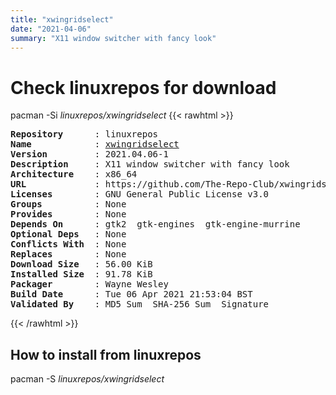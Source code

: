 ```yaml
---
title: "xwingridselect"
date: "2021-04-06"
summary: "X11 window switcher with fancy look"
---
```


# Check linuxrepos for download

pacman -Si *linuxrepos/xwingridselect*
{{< rawhtml >}}
<pre class="highlight">
<b>Repository</b>      : linuxrepos
<b>Name</b>            : <a href="../../static/x86_64/xwingridselect-2021.04.06-1-x86_64.pkg.tar.zst">xwingridselect</a>
<b>Version</b>         : 2021.04.06-1
<b>Description</b>     : X11 window switcher with fancy look
<b>Architecture</b>    : x86_64
<b>URL</b>             : https://github.com/The-Repo-Club/xwingridselect
<b>Licenses</b>        : GNU General Public License v3.0
<b>Groups</b>          : None
<b>Provides</b>        : None
<b>Depends On</b>      : gtk2  gtk-engines  gtk-engine-murrine
<b>Optional Deps</b>   : None
<b>Conflicts With</b>  : None
<b>Replaces</b>        : None
<b>Download Size</b>   : 56.00 KiB
<b>Installed Size</b>  : 91.78 KiB
<b>Packager</b>        : Wayne Wesley <wayne6324@gmail.com>
<b>Build Date</b>      : Tue 06 Apr 2021 21:53:04 BST
<b>Validated By</b>    : MD5 Sum  SHA-256 Sum  Signature
</pre>
{{< /rawhtml >}}
## How to install from linuxrepos

pacman -S *linuxrepos/xwingridselect*

